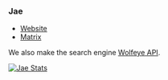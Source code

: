 ### Jae

 - [Website](https://jae.fi)
 - [Matrix](https://matrix.to/#/@me:jae.fi)

We also make the search engine [Wolfeye API](https://github.com/Jaedotmoe/wolfeye-api).

[![Jae Stats](https://github-readme-stats.vercel.app/api?username=jaedotmoe&theme=radical&count_private=true&include_all_commits=true)](https://github.com/anuraghazra/github-readme-stats)
